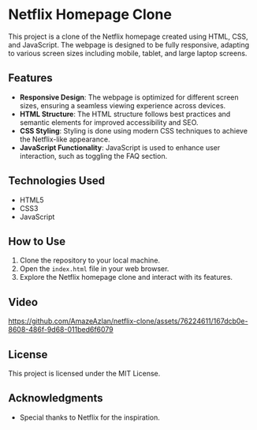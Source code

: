 # Netflix Homepage Clone

This project is a clone of the Netflix homepage created using HTML, CSS, and JavaScript. The webpage is designed to be fully responsive, adapting to various screen sizes including mobile, tablet, and large laptop screens.

## Features

- **Responsive Design**: The webpage is optimized for different screen sizes, ensuring a seamless viewing experience across devices.
- **HTML Structure**: The HTML structure follows best practices and semantic elements for improved accessibility and SEO.
- **CSS Styling**: Styling is done using modern CSS techniques to achieve the Netflix-like appearance.
- **JavaScript Functionality**: JavaScript is used to enhance user interaction, such as toggling the FAQ section.

## Technologies Used

- HTML5
- CSS3
- JavaScript

## How to Use

1. Clone the repository to your local machine.
2. Open the `index.html` file in your web browser.
3. Explore the Netflix homepage clone and interact with its features.

## Video

https://github.com/AmazeAzlan/netflix-clone/assets/76224611/167dcb0e-8608-486f-9d68-011bed6f6079

## License

This project is licensed under the MIT License.

## Acknowledgments

- Special thanks to Netflix for the inspiration.
